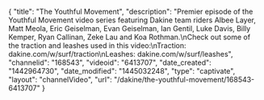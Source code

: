 {
    "title": "The Youthful Movement",
    "description": "Premier episode of the Youthful Movement video series featuring Dakine team riders Albee Layer, Matt Meola, Eric Geiselman, Evan Geiselman, Ian Gentil, Luke Davis, Billy Kemper, Ryan Callinan, Zeke Lau and Koa Rothman.\nCheck out some of the traction and leashes used in this video:\nTraction: dakine.com\/w\/surf\/traction\nLeashes: dakine.com\/w\/surf\/leashes",
    "channelid": "168543",
    "videoid": "6413707",
    "date_created": "1442964730",
    "date_modified": "1445032248",
    "type": "captivate",
    "layout": "channelVideo",
    "url": "\/dakine\/the-youthful-movement\/168543-6413707"
}